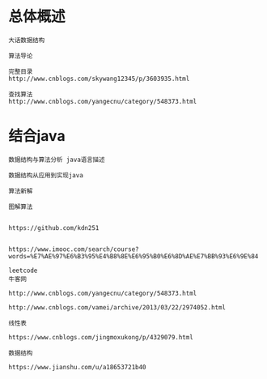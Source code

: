 


# 总体概述

    大话数据结构
    
    算法导论
    
    完整目录
    http://www.cnblogs.com/skywang12345/p/3603935.html

    查找算法
    http://www.cnblogs.com/yangecnu/category/548373.html

# 结合java

    数据结构与算法分析 java语言描述
    
    数据结构从应用到实现java

    算法新解
    
    图解算法
    
    
    https://github.com/kdn251
    
    
    https://www.imooc.com/search/course?words=%E7%AE%97%E6%B3%95%E4%B8%8E%E6%95%B0%E6%8D%AE%E7%BB%93%E6%9E%84
    
    leetcode
    牛客网
    
    http://www.cnblogs.com/yangecnu/category/548373.html
    
    http://www.cnblogs.com/vamei/archive/2013/03/22/2974052.html
    
    线性表
    
    https://www.cnblogs.com/jingmoxukong/p/4329079.html
    
    数据结构
    
    https://www.jianshu.com/u/a18653721b40